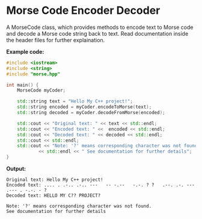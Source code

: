 # Morse Code Encoder Decoder
A MorseCode class, which provides methods to encode text to Morse code and decode a Morse code string back to text.
Read documentation inside the header files for further explaination.

**Example code:**
```C++
#include <iostream>
#include <string>
#include "morse.hpp"

int main() {
    MorseCode myCoder;

    std::string text = "Hello My C++ project!";
    std::string encoded = myCoder.encodeToMorse(text);
    std::string decoded = myCoder.decodeFromMorse(encoded);

    std::cout << "Original text: " << text << std::endl;
    std::cout << "Encoded text: " <<  encoded << std::endl;
    std::cout << "Decoded text: " << decoded << std::endl;
    std::cout << std::endl;
    std::cout << "Note: '?' means corresponding character was not found." 
            << std::endl << " See documentation for further details";
}
```

**Output:**
```
Original text: Hello My C++ project!
Encoded text: .... . .-.. .-.. ---   -- -.--   -.-. ? ?   .--. .-. --- .--- . -.-. - ?
Decoded text: HELLO MY C?? PROJECT?

Note: '?' means corresponding character was not found.
See documentation for further details
```
